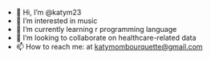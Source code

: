 - 👋 Hi, I’m @katym23
- 👀 I’m interested in music
- 🌱 I’m currently learning r programming language
- 💞️ I’m looking to collaborate on healthcare-related data
- 📫 How to reach me: at katymombourquette@gmail.com

<!---
katym23/katym23 is a ✨ special ✨ repository because its `README.md` (this file) appears on your GitHub profile.
You can click the Preview link to take a look at your changes.
--->
